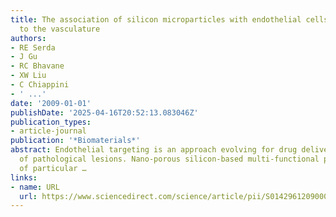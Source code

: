 ```yaml
---
title: The association of silicon microparticles with endothelial cells in drug delivery
  to the vasculature
authors:
- RE Serda
- J Gu
- RC Bhavane
- XW Liu
- C Chiappini
- ' ...'
date: '2009-01-01'
publishDate: '2025-04-16T20:52:13.083046Z'
publication_types:
- article-journal
publication: '*Biomaterials*'
abstract: Endothelial targeting is an approach evolving for drug delivery to the vasculature
  of pathological lesions. Nano-porous silicon-based multi-functional particles are
  of particular …
links:
- name: URL
  url: https://www.sciencedirect.com/science/article/pii/S0142961209000143
---
```

